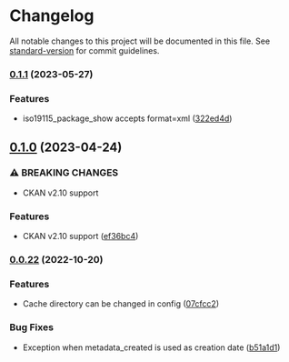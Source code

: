 # Changelog

All notable changes to this project will be documented in this file. See [standard-version](https://github.com/conventional-changelog/standard-version) for commit guidelines.

### [0.1.1](https://github.com/DataShades/ckanext-iso19115/compare/v0.1.0...v0.1.1) (2023-05-27)


### Features

* iso19115_package_show accepts format=xml ([322ed4d](https://github.com/DataShades/ckanext-iso19115/commit/322ed4dcfd0bd9417918bf4ccb96ccc7e47a9df0))

## [0.1.0](https://github.com/DataShades/ckanext-iso19115/compare/v0.0.22...v0.1.0) (2023-04-24)


### ⚠ BREAKING CHANGES

* CKAN v2.10 support

### Features

* CKAN v2.10 support ([ef36bc4](https://github.com/DataShades/ckanext-iso19115/commit/ef36bc4dcf553273e49c23549cd16f4b177d56f1))

### [0.0.22](https://github.com/DataShades/ckanext-iso19115/compare/v0.0.21...v0.0.22) (2022-10-20)


### Features

* Cache directory can be changed in config ([07cfcc2](https://github.com/DataShades/ckanext-iso19115/commit/07cfcc2641f83c8c60790fb03ea73d9468432af5))


### Bug Fixes

* Exception when metadata_created is used as creation date ([b51a1d1](https://github.com/DataShades/ckanext-iso19115/commit/b51a1d16d6bead5dd4e13b4d32cd004b8bd64f45))
